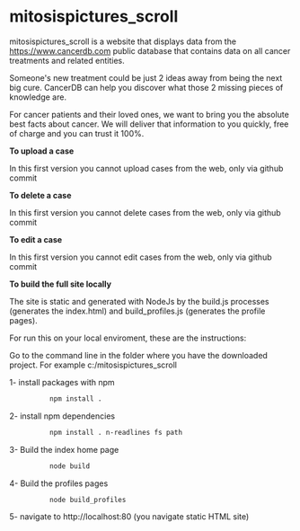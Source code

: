 # mitosispictures_scroll

mitosispictures_scroll is a website that displays data from the https://www.cancerdb.com public database that contains data on all cancer treatments and related entities.

Someone's new treatment could be just 2 ideas away from being the next big cure. CancerDB can help you discover what those 2 missing pieces of knowledge are.

For cancer patients and their loved ones, we want to bring you the absolute best facts about cancer. We will deliver that information to you quickly, free of charge and you can trust it 100%.

<b>To upload a case</b>

In this first version you cannot upload cases from the web, only via github commit

<b>To delete a case</b>

In this first version you cannot delete cases from the web, only via github commit

<b>To edit a case</b>

In this first version you cannot edit cases from the web, only via github commit

<b>To build the full site locally</b>

The site is static and generated with NodeJs by the build.js processes (generates the index.html) and build_profiles.js (generates the profile pages).

For run this on your local enviroment, these are the instructions:


Go to the command line in the folder where you have the downloaded project. For example c:/mitosispictures_scroll 

1- install packages with npm
```bash
          npm install .
```
2- install npm dependencies
```bash
          npm install . n-readlines fs path
```
3- Build the index home page
```bash
          node build
```
4- Build the profiles pages
```bash
          node build_profiles
```
5- navigate to http://localhost:80 (you navigate static HTML site)
